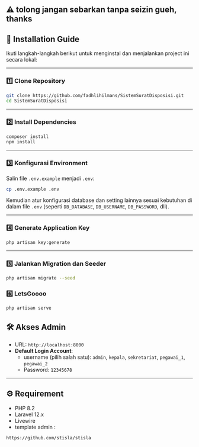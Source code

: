 ## ⚠️ tolong jangan sebarkan tanpa seizin gueh, thanks

## 🚀 Installation Guide

Ikuti langkah-langkah berikut untuk menginstal dan menjalankan project ini secara lokal:

---

### 1️⃣ Clone Repository

```bash
git clone https://github.com/fadhlihilmans/SistemSuratDisposisi.git
cd SistemSuratDisposisi
```

---

### 2️⃣ Install Dependencies

```bash
composer install
npm install
```

---

### 3️⃣ Konfigurasi Environment

Salin file `.env.example` menjadi `.env`:

```bash
cp .env.example .env
```

Kemudian atur konfigurasi database dan setting lainnya sesuai kebutuhan di dalam file `.env` (seperti `DB_DATABASE`, `DB_USERNAME`, `DB_PASSWORD`, dll).

---

### 4️⃣ Generate Application Key

```bash
php artisan key:generate
```

---

### 5️⃣ Jalankan Migration dan Seeder

```bash
php artisan migrate --seed
```

### 6️⃣ LetsGoooo

```bash
php artisan serve
```


## 🛠️ Akses Admin

-   URL: `http://localhost:8000`
-   **Default Login Account**:
    -   username (pilih salah satu): `admin`, `kepala`, `sekretariat`, `pegawai_1`, `pegawai_2`
    -   Password: `12345678`

---

## ⚙️ Requirement

-   PHP 8.2
-   Laravel 12.x
-   Livewire
-   template admin :
```bash
https://github.com/stisla/stisla
```
